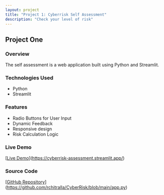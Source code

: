 ```yaml
---
layout: project
title: "Project 1: Cyberrisk Self Assessment"
description: "Check your level of risk"
---
```


## Project One

### Overview
The self assessment is a web application built using Python and Streamlit.

### Technologies Used
- Python
- Streamlit

### Features
- Radio Buttons for User Input
- Dynamic Feedback
- Responsive design
- Risk Calculation Logic

### Live Demo
[[Live Demo](https://example.com/project1)](https://cyberrisk-assessment.streamlit.app/)

### Source Code
[[GitHub Repository](https://github.com/username/project1)](https://github.com/rchitralla/CyberRisk/blob/main/app.py)
